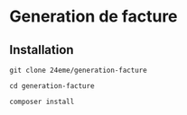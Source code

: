 # Generation de facture

## Installation

`git clone 24eme/generation-facture`

`cd generation-facture`

`composer install`
